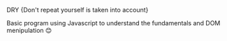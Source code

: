 DRY {Don't repeat yourself is taken into account}

Basic program using Javascript to understand the fundamentals and DOM menipulation
😊
